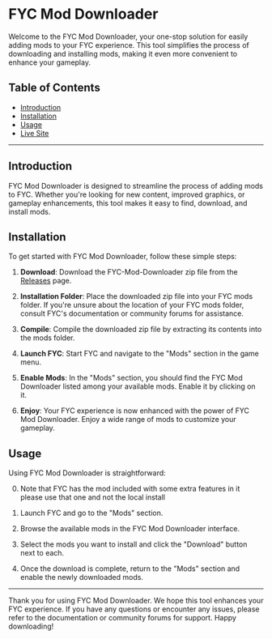 # FYC Mod Downloader

Welcome to the FYC Mod Downloader, your one-stop solution for easily adding mods to your FYC experience. This tool simplifies the process of downloading and installing mods, making it even more convenient to enhance your gameplay.

## Table of Contents
- [Introduction](#introduction)
- [Installation](#installation)
- [Usage](#usage)
- [Live Site](https://httpanimation.github.io/FYC-Mod-Downloader/)

---

## Introduction

FYC Mod Downloader is designed to streamline the process of adding mods to FYC. Whether you're looking for new content, improved graphics, or gameplay enhancements, this tool makes it easy to find, download, and install mods.

## Installation

To get started with FYC Mod Downloader, follow these simple steps:

1. **Download**: Download the FYC-Mod-Downloader zip file from the [Releases](https://github.com/HttpAnimation/FYC-Mod-Downloader/releases/download/zips/FYC.Mod.Downloader.zip) page.

2. **Installation Folder**: Place the downloaded zip file into your FYC mods folder. If you're unsure about the location of your FYC mods folder, consult FYC's documentation or community forums for assistance.

3. **Compile**: Compile the downloaded zip file by extracting its contents into the mods folder.

4. **Launch FYC**: Start FYC and navigate to the "Mods" section in the game menu.

5. **Enable Mods**: In the "Mods" section, you should find the FYC Mod Downloader listed among your available mods. Enable it by clicking on it.

6. **Enjoy**: Your FYC experience is now enhanced with the power of FYC Mod Downloader. Enjoy a wide range of mods to customize your gameplay.

## Usage

Using FYC Mod Downloader is straightforward:

0. Note that FYC has the mod included with some extra features in it please use that one and not the local install

1. Launch FYC and go to the "Mods" section.

2. Browse the available mods in the FYC Mod Downloader interface.

3. Select the mods you want to install and click the "Download" button next to each.

4. Once the download is complete, return to the "Mods" section and enable the newly downloaded mods.

---

Thank you for using FYC Mod Downloader. We hope this tool enhances your FYC experience. If you have any questions or encounter any issues, please refer to the documentation or community forums for support. Happy downloading!
